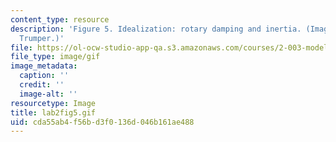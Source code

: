 ```yaml
---
content_type: resource
description: 'Figure 5. Idealization: rotary damping and inertia. (Image by Prof.
  Trumper.)'
file: https://ol-ocw-studio-app-qa.s3.amazonaws.com/courses/2-003-modeling-dynamics-and-control-i-spring-2005/cda55ab4f56bd3f0136d046b161ae488_lab2fig5.gif
file_type: image/gif
image_metadata:
  caption: ''
  credit: ''
  image-alt: ''
resourcetype: Image
title: lab2fig5.gif
uid: cda55ab4-f56b-d3f0-136d-046b161ae488
---
```

